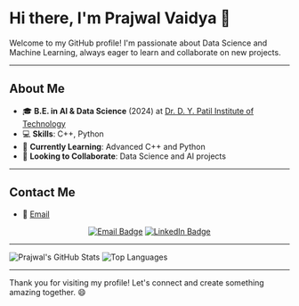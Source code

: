 # Hi there, I'm Prajwal Vaidya 👋

Welcome to my GitHub profile! I'm passionate about Data Science and Machine Learning, always eager to learn and collaborate on new projects.

---

## About Me

- 🎓 **B.E. in AI & Data Science** (2024) at [Dr. D. Y. Patil Institute of Technology](https://www.dypatil.edu/)
- 💻 **Skills**: C++, Python
- 🌱 **Currently Learning**: Advanced C++ and Python
- 💞️ **Looking to Collaborate**: Data Science and AI projects

---

## Contact Me

- 📧 [Email](mailto:prajwal_4257@yahoo.com)

<p align="center">
  <a href="mailto:prajwal_4257@yahoo.com"><img src="https://img.shields.io/badge/Email-D14836?style=for-the-badge&logo=gmail&logoColor=white" alt="Email Badge"></a>
  <a href="https://www.linkedin.com/in/your-linkedin-profile"><img src="https://img.shields.io/badge/LinkedIn-0A66C2?style=for-the-badge&logo=linkedin&logoColor=white" alt="LinkedIn Badge"></a>
</p>

---

![Prajwal's GitHub Stats](https://github-readme-stats.vercel.app/api?username=prajwalVAIDYA&show_icons=true&theme=radical)
![Top Languages](https://github-readme-stats.vercel.app/api/top-langs/?username=prajwalVAIDYA&layout=compact&theme=radical)

---

Thank you for visiting my profile! Let's connect and create something amazing together. 😄

<!---
prajwalVAIDYA/prajwalVAIDYA is a ✨ special ✨ repository because its `README.md` (this file) appears on your GitHub profile.
You can click the Preview link to take a look at your changes.
--->

